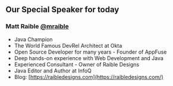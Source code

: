 ## Our Special Speaker for today

### Matt Raible [@mraible](https://twitter.com/mraible)
- Java Champion
- The World Famous DevRel Architect at Okta
- Open Source Developer for many years - Founder of AppFuse
- Deep hands-on experience with Web Development and Java
- Experienced Consultant - Owner of Raible Designs
- Java Editor and Author at InfoQ
- Blog: [https://raibledesigns.com](https://raibledesigns.com/)









